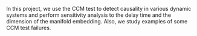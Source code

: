 In this project, we use the CCM test to detect causality in various dynamic systems and perform sensitivity analysis to the delay time and the dimension of the manifold embedding. Also, we study examples of some CCM test failures.  
